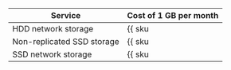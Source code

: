 | Service                         | Cost of 1 GB per month                                 |
| ------------------------------- | ------------------------------------------------------ |
| HDD network storage             | {{ sku|ILS|mdb.cluster.network-hdd.pg|month|string }}  |
| Non-replicated SSD storage      | {{ sku|ILS|mdb.cluster.network-ssd-nonreplicated.pg|month|string }} |
| SSD network storage             | {{ sku|ILS|mdb.cluster.network-nvme.pg|month|string }} |
